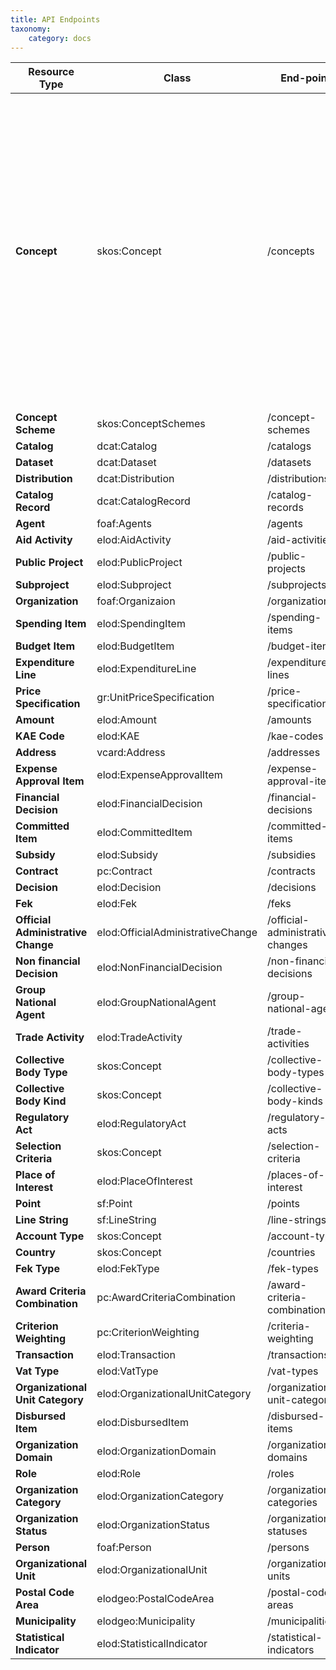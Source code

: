 ```yaml
---
title: API Endpoints
taxonomy:
    category: docs
---
```


| Resource Type  | Class                                      | End-point                                        | Notes |
| --------------- | ------------------------------- | -------------------------------------| -------------|
| **Concept**  | skos:Concept | /concepts | Countries, Languages, Procedure types, Currencies, HS commodity groups, Activity status types, Aid types, Flow types, Organisation types, Regions, Transaction types, OECD CRS sectors, Kinds, Activity types, Collaboration types, Finance types |
| **Concept Scheme**  | skos:ConceptSchemes | /concept-schemes |  |
| **Catalog**  | dcat:Catalog | /catalogs |  |
| **Dataset**  | dcat:Dataset | /datasets |  |
| **Distribution**  | dcat:Distribution | /distributions |  |
| **Catalog Record**  | dcat:CatalogRecord | /catalog-records |  |
| **Agent**  | foaf:Agents | /agents |  |
| **Aid Activity**  | elod:AidActivity | /aid-activities |  |
| **Public Project**  | elod:PublicProject | /public-projects |  |
| **Subproject**  | elod:Subproject | /subprojects |  |
| **Organization**  | foaf:Organizaion | /organizations |  |
| **Spending Item**  | elod:SpendingItem | /spending-items |  |
| **Budget Item**  | elod:BudgetItem | /budget-items |  |
| **Expenditure Line**  | elod:ExpenditureLine | /expenditure-lines |  |
| **Price Specification**  | gr:UnitPriceSpecification | /price-specifications |  |
| **Amount**  | elod:Amount | /amounts |  |
| **KAE Code**  | elod:KAE | /kae-codes |  |
| **Address**  | vcard:Address | /addresses |  |
| **Expense Approval Item**  | elod:ExpenseApprovalItem | /expense-approval-items |  |
| **Financial Decision**  | elod:FinancialDecision | /financial-decisions |  |
| **Committed Item**  | elod:CommittedItem | /committed-items |  |
| **Subsidy**  | elod:Subsidy | /subsidies |  |
| **Contract**  | pc:Contract | /contracts |  |
| **Decision**  | elod:Decision | /decisions |  |
| **Fek**  | elod:Fek | /feks |  |
| **Official Administrative Change**  | elod:OfficialAdministrativeChange | /official-administrative-changes |  |
| **Non financial Decision**  | elod:NonFinancialDecision | /non-financial-decisions |  |
| **Group National Agent**  | elod:GroupNationalAgent | /group-national-agents |  |
| **Trade Activity**  | elod:TradeActivity | /trade-activities |  |
| **Collective Body Type**  | skos:Concept | /collective-body-types |  |
| **Collective Body Kind**  | skos:Concept | /collective-body-kinds |  |
| **Regulatory Act**  | elod:RegulatoryAct | /regulatory-acts |  |
| **Selection Criteria**  | skos:Concept | /selection-criteria |  |
| **Place of Interest**  | elod:PlaceOfInterest | /places-of-interest |  |
| **Point**  | sf:Point | /points |  |
| **Line String**  | sf:LineString | /line-strings |  |
| **Account Type**  | skos:Concept | /account-types |  |
| **Country**  | skos:Concept | /countries |  |
| **Fek Type**  | elod:FekType | /fek-types |  |
| **Award Criteria Combination**  | pc:AwardCriteriaCombination | /award-criteria-combinations |  |
| **Criterion Weighting**  | pc:CriterionWeighting | /criteria-weighting |  |
| **Transaction**  | elod:Transaction | /transactions |  |
| **Vat Type**  | elod:VatType | /vat-types |  |
| **Organizational Unit Category**  | elod:OrganizationalUnitCategory | /organizational-unit-categories |  |
| **Disbursed Item**  | elod:DisbursedItem | /disbursed-items |  |
| **Organization Domain**  | elod:OrganizationDomain | /organization-domains |  |
| **Role**  | elod:Role | /roles |  |
| **Organization Category**  | elod:OrganizationCategory | /organization-categories |  |
| **Organization Status**  | elod:OrganizationStatus | /organization-statuses |  |
| **Person**  | foaf:Person | /persons |  |
| **Organizational Unit**  | elod:OrganizationalUnit | /organizational-units |  |
| **Postal Code Area**  | elodgeo:PostalCodeArea | /postal-code-areas |  |
| **Municipality**  | elodgeo:Municipality | /municipalities |  |
| **Statistical Indicator**  | elod:StatisticalIndicator | /statistical-indicators |  |










